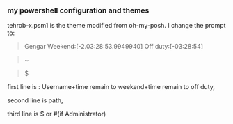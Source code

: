 ### my powershell configuration and themes

tehrob-x.psm1 is the theme modified from oh-my-posh.
I change the prompt to:

> Gengar Weekend:[-2.03:28:53.9949940] Off duty:[-03:28:54]

> ~

> $

first line is : Username+time remain to weekend+time remain to off duty,

second line is path,

third line is $ or #(if Administrator)

